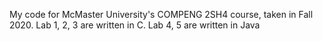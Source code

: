 My code for McMaster University's COMPENG 2SH4 course, taken in Fall 2020. 
Lab 1, 2, 3 are written in C. Lab 4, 5 are written in Java
